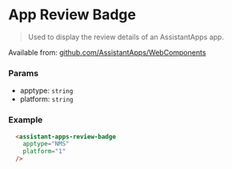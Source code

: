 # App Review Badge

> Used to display the review details of an AssistantApps app.

Available from: [github.com/AssistantApps/WebComponents](https://github.com/AssistantApps/WebComponents)

### Params
 - apptype: `string`
 - platform: `string`

### Example

```html
  <assistant-apps-review-badge
    apptype="NMS"
    platform="1"
  />
```
<assistant-apps-review-badge
  apptype="NMS"
  platform="1"
/>
